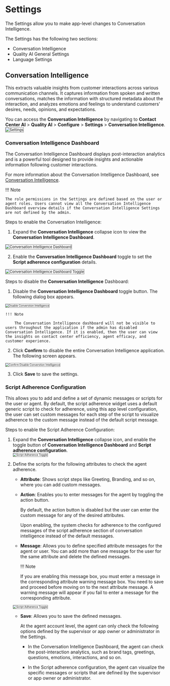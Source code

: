 # Settings

The Settings allow you to make app-level changes to Conversation Intelligence.

The Settings has the following two sections:

* Conversation Intelligence
* Quality AI General Settings
* Language Settings

## Conversation Intelligence

This extracts valuable insights from customer interactions across various communication channels. It captures information from spoken and written conversations, matches the information with structured metadata about the interaction, and analyzes emotions and feelings to understand customers' desires, needs, opinions, and expectations.

You can access the **Conversation Intelligence** by navigating to **Contact Center AI** > **Quality AI** > **Configure** > **Settings** > **Conversation Intelligence**.  
<img src="../settings/images/default-settings.png" alt="Settings" title="Settings" style="border: 1px solid gray; zoom:80%;">

### Conversation Intelligence Dashboard

The Conversation Intelligence Dashboard displays post-interaction analytics and is a powerful tool designed to provide insights and actionable information following customer interactions. 

For more information about the Conversation Intelligence Dashboard, see [Conversation Intelligence](../analyze/conversation-intelligence.md).

!!! Note

    The role permissions in the Settings are defined based on the user or agent roles. Users cannot view all the Conversation Intelligence Dashboard overview details if the Conversation Intelligence Settings are not defined by the admin.

Steps to enable the Conversation Intelligence:

1. Expand the **Conversation Intelligence** collapse icon to view the **Conversation Intelligence Dashboard**.  
<img src="../settings/images/converse-intelligence.png" alt="Conversation Intelligence Dashboard" title="Conversation Intelligence Dashboard" style="border: 1px solid gray; zoom:80%;">

2. Enable the **Conversation Intelligence Dashboard** toggle to set the **Script adherence configuration** details.  
<img src="../settings/images/converse-intelligence-dashboard.png" alt="Conversation Intelligence Dashboard Toggle" title="Conversation Intelligence Dashboard Toggle" style="border: 1px solid gray; zoom:80%;">

Steps to disable the **Conversation Intelligence** Dashboard:

1. Disable the **Conversation Intelligence Dashboard** toggle button. The following dialog box appears.  
<img src="../settings/images/disable-conversation-intelligence.png" alt="Disable Converstion Intelligence" title="Disable Conversation Intelligence" style="border: 1px solid gray; zoom:60%;">

    !!! Note
    
        The Conversation Intelligence dashboard will not be visible to users throughout the application if the admin has disabled Conversation Intelligence. If it is enabled, then the user can view the insights on contact center efficiency, agent efficacy, and customer experience.

2. Click **Confirm** to disable the entire Conversation Intelligence application. The following screen appears.  
<img src="../settings/images/confirm-conversation-intelligence.png" alt="Confirm Disable Converstion Intelligence" title="Confirm Disable Conversation Intelligence" style="border: 1px solid gray; zoom:60%;">

3. Click **Save** to save the settings.

### Script Adherence Configuration

This allows you to add and define a set of dynamic messages or scripts for the user or agent. By default, the script adherence widget uses a default generic script to check for adherence, using this app level configuration, the user can set custom messages for each step of the script to visualize adherence to the custom message instead of the default script message.

Steps to enable the Script Adherence Configuration:

1. Expand the **Conversation Intelligence** collapse icon, and enable the toggle button of **Conversation Intelligence Dashboard** and **Script adherence configuration**.  
    <img src="../settings/images/script-adherence.png" alt="Script Adherence Toggle" title="Script Adherence Toggle" style="border: 1px solid gray; zoom:60%;">

2. Define the scripts for the following attributes to check the agent adherence. 

    * **Attribute**: Shows script steps like Greeting, Branding, and so on, where you can add custom messages.

    * **Action**: Enables you to enter messages for the agent by toggling the action button.

        By default, the action button is disabled but the user can enter the custom message for any of the desired attributes.
    
        Upon enabling, the system checks for adherence to the configured messages of the script adherence section of conversation intelligence instead of the default messages.

    * **Message**: Allows you to define specified attribute messages for the agent or user. You can add more than one message for the user for the same attribute and delete the defined messages.

        !!! Note
    
        If you are enabling this message box, you must enter a message in the corresponding attribute warning message box. You need to save and proceed before moving on to the next attribute message. A warning message will appear if you fail to enter a message for the corresponding attribute.

    <img src="../settings/images/conv-warning-message.png" alt="Script Adherence Toggle" title="Script Adherence Toggle" style="border: 1px solid gray; zoom:60%;">

    * **Save**: Allows you to save the defined messages.

        At the agent account level, the agent can only check the following options defined by the supervisor or app owner or administrator in the Settings.

        * In the Conversation Intelligence Dashboard, the agent can check the post-interaction analytics, such as brand tags, greetings, questions, emotions, interactions, and so on. 

        * In the Script adherence configuration, the agent can visualize the specific messages or scripts that are defined by the supervisor or app owner or administrator.  

